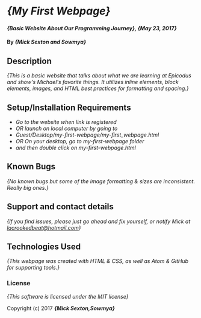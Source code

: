 # _{My First Webpage}_

#### _{Basic Website About Our Programming Journey}, {May 23, 2017}_

#### By _**{Mick Sexton and Sowmya}**_

## Description

_{This is a basic website that talks about what we are learning at Epicodus and show's Michael's favorite things. It utilizes inline elements, block elements, images, and HTML best practices for formatting and spacing.}_

## Setup/Installation Requirements

* _Go to the website when link is registered_
* _OR launch on local computer by going to_  
* _Guest/Desktop/my-first-webpage/my-first_webpage.html_
* _OR On your desktop, go to my-first-webpage folder_
* _and then double click on my-first-webpage.html_

## Known Bugs

_{No known bugs but some of the image formatting & sizes are inconsistent. Really big ones.}_

## Support and contact details

_{If you find issues, please just go ahead and fix yourself, or notify Mick at lacrookedbeat@hotmail.com}_

## Technologies Used

_{This webpage was created with HTML & CSS, as well as Atom & GitHub for supporting tools.}_

### License

*{This software is licensed under the MIT license}*

Copyright (c) 2017 **_{Mick Sexton,Sowmya}_**

